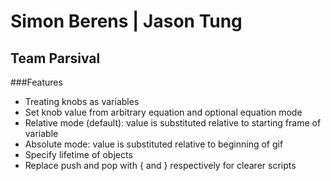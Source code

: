 # Simon Berens | Jason Tung
## Team Parsival

###Features
* Treating knobs as variables
* Set knob value from arbitrary equation and optional equation mode
* Relative mode (default): value is substituted relative to starting frame of variable
* Absolute mode: value is substituted relative to beginning of gif
* Specify lifetime of objects 
* Replace push and pop with { and } respectively for clearer scripts
